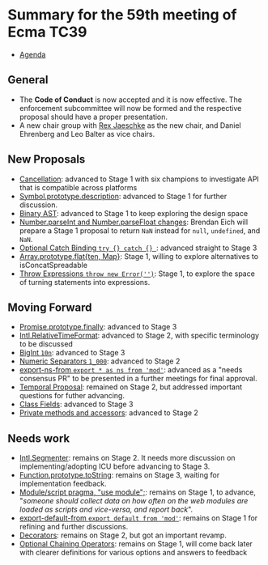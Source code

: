 # Summary for the 59th meeting of Ecma TC39

- [Agenda](https://github.com/tc39/agendas/blob/master/2017/07.md)

## General

- The __Code of Conduct__ is now accepted and it is now effective. The enforcement subcommittee will now be formed and the respective proposal should have a proper presentation.
- A new chair group with [Rex Jaeschke](http://rexjaeschke.com/) as the new chair, and Daniel Ehrenberg and Leo Balter as vice chairs.

## New Proposals

- [Cancellation](jul-25.md#9iva-cancellation): advanced to Stage 1 with six champions to investigate API that is compatible across platforms
- [Symbol.prototype.description](jul-25.md#11iib-symbolprototypedescription): advanced to Stage 1 for further discussion.
- [Binary AST](jul-26.md#13iiic-binary-ast): advanced to Stage 1 to keep exploring the design space
- [Number.parseInt and Number.parseFloat changes](jul-26.md#13iib-consider-changing-numberparseint-and-numberparsefloat): Brendan Eich will prepare a Stage 1 proposal to return `NaN` instead for `null`, `undefined`, and `NaN`.
- [Optional Catch Binding `try {} catch {} `](jul-27.md#11iva-optional-catch-binding): advanced straight to Stage 3
- [Array.prototype.flat{ten, Map}](jul-27.md#11iiib-arrayprototypeflatten-map): Stage 1, willing to explore alternatives to isConcatSpreadable
- [Throw Expressions `throw new Error('')`](jul-27.md#13iiif-throw-expressions): Stage 1, to explore the space of turning statements into expressions.

## Moving Forward

- [Promise.prototype.finally](jul-25.md#11iic-promiseprototypefinally-seeking-stage-3): advanced to Stage 3
- [Intl.RelativeTimeFormat](jul-25.md#11iid-intlrelativetimeformat-for-stage-2): advanced to Stage 2, with specific terminology to be discussed
- [BigInt `10n`](jul-26.md#11iiia-bigint-for-stage-3): advanced to Stage 3
- [Numeric Separators `1_000`](jul-27.md#11iig-numeric-separators-for-stage-2): advanced to Stage 2
- [export-ns-from `export * as ns from 'mod'`](jul-27.md#11iie-export-ns-from-and-export-default-from-for-stage-2): advanced as a "needs consensus PR" to be presented in a further meetings for final approval.
- [Temporal Proposal](jul-27.md#11iif-temporal-proposal-updates): remained on Stage 2, but addressed important questions for futher advancing.
- [Class Fields](jul-27.md#11ivc-class-fields-for-stage-3): advanced to Stage 3
- [Private methods and accessors](jul-27.md#11ivd-private-methods-and-accessors-for-stage-2): advanced to Stage 2

## Needs work

- [Intl.Segmenter](jul-25.md#11ia-intlsegmenter-for-stage-3): remains on Stage 2. It needs more discussion on implementing/adopting ICU before advancing to Stage 3.
- [Function.prototype.toString](jul-25.md#11iia-functionprototypetostring-looking-for-stage-4): remains on Stage 3, waiting for implementation feedback.
- [Module/script pragma, "use module";](jul-26.md#9ivb-modulescript-pragma-for-stage-2): remains on Stage 1, to advance, "_someone should collect data on how often on the web modules are loaded as scripts and vice-versa, and report back_".
- [export-default-from `export default from 'mod'`](jul-27.md#11iie-export-ns-from-and-export-default-from-for-stage-2): remains on Stage 1 for refining and further discussions.
- [Decorators](jul-27.md#11ive-interaction-of-privacy-fields-and-decorators): remains on Stage 2, but got an important revamp.
- [Optional Chaining Operators](jul-27.md#13iia-optional-chaining-operator): remains on Stage 1, will come back later with clearer definitions for various options and answers to feedback




